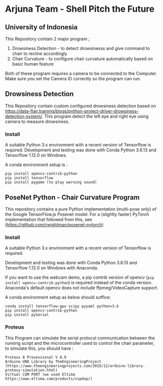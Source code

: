# Arjuna Team - Shell Pitch the Future
## University of Indonesia

This Repository contain 2 major program ;
1. Drowsiness Detection - to detect drowsinesss and give command to chair to recline accordingly
2. Chair Curvature - to configure chair curvature automatically based on basic human feature

Both of these program requires a camera to be connected to the Computer. Make sure you set the Camera ID correctly so the program can run.

## Drowsiness Detection
This Repository contain custom configured drowsiness detection based on https://data-flair.training/blogs/python-project-driver-drowsiness-detection-system/.
This program detect the left eye and right eye using camera to measure drowsiness.

### Install
A suitable Python 3.x environment with a recent version of Tensorflow is required.
Development and testing was done with Conda Python 3.6.13 and Tensorflow 1.12.0 on Windows.

A conda environment setup is :
```
pip install opencv-contrib-python
pip install tensorflow
pip install pygame (to play warning sound)
```


## PoseNet Python - Chair Curvature Program

This repository contains a pure Python implementation (multi-pose only) of the Google TensorFlow.js Posenet model. For a (slightly faster) PyTorch implementation that followed from this, see (https://github.com/rwightman/posenet-pytorch)

### Install

A suitable Python 3.x environment with a recent version of Tensorflow is required.

Development and testing was done with Conda Python 3.6.13 and Tensorflow 1.12.0 on Windows with Anaconda.

If you want to use the webcam demo, a pip contrib version of opencv (`pip install opencv-contrib-python`) is required instead of the conda version. Anaconda's default opencv does not include ffpmeg/VideoCapture support.

A conda environment setup as below should suffice: 
```
conda install tensorflow-gpu scipy pyyaml python=3.6
pip install opencv-contrib-python
pip install pySerial

```

### Proteus

This Program can simulate the serial protocol communication between the running script and the microcontroller used to control the chair parameter, to simulate this, you should have :
```
Proteus 8 Provessional V 8.9 
Arduino UNO Library by TheEngineeringProject (https://www.theengineeringprojects.com/2015/12/arduino-library-proteus-simulation.html)
Virtual COM PORT (we used Eltima https://www.eltima.com/products/vspdxp/)
```
